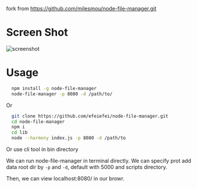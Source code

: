 fork from https://github.com/milesmou/node-file-manager.git

# Screen Shot
![screenshot](https://raw.githubusercontent.com/efeiefei/node-file-manager/master/example/screenshot.png)

# Usage

```sh
  npm install -g node-file-manager
  node-file-manager -p 8080 -d /path/to/
```

Or

```sh
  git clone https://github.com/efeiefei/node-file-manager.git
  cd node-file-manager
  npm i
  cd lib
  node --harmony index.js -p 8080 -d /path/to
```

Or
  use cli tool in bin directory


We can run node-file-manager in terminal directly. We can specify prot add data root dir by `-p` and `-d`, default with 5000 and scripts directory.

Then, we can view localhost:8080/ in our browr.
